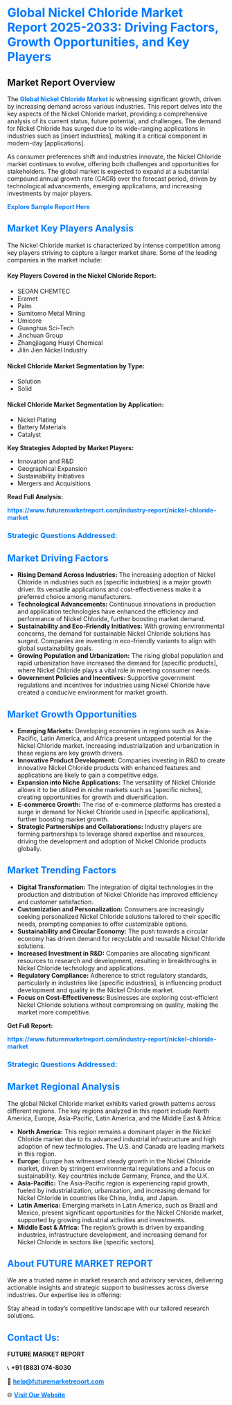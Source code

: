 <h1 style="color: #007BFF;">Global Nickel Chloride Market Report 2025-2033: Driving Factors, Growth Opportunities, and Key Players</h1>

<section id="overview">
<h2>Market Report Overview</h2>
<p>The <a href="https://www.futuremarketreport.com/industry-report/nickel-chloride-market" style="color: #007BFF; text-decoration: none;"><strong>Global Nickel Chloride Market</strong></a> is witnessing significant growth, driven by increasing demand across various industries. This report delves into the key aspects of the Nickel Chloride market, providing a comprehensive analysis of its current status, future potential, and challenges. The demand for Nickel Chloride has surged due to its wide-ranging applications in industries such as [insert industries], making it a critical component in modern-day [applications].</p>
<p>As consumer preferences shift and industries innovate, the Nickel Chloride market continues to evolve, offering both challenges and opportunities for stakeholders. The global market is expected to expand at a substantial compound annual growth rate (CAGR) over the forecast period, driven by technological advancements, emerging applications, and increasing investments by major players.</p>
</section>

<section id="overview">
<p><a href="https://www.futuremarketreport.com/request-sample/reportId=53423" style="color: #007BFF; text-decoration: none;"><strong>Explore Sample Report Here</strong></a></p>
</section>

<section id="key-players">
<h2 style="color: #007BFF;">Market Key Players Analysis</h2>
<p>The Nickel Chloride market is characterized by intense competition among key players striving to capture a larger market share. Some of the leading companies in the market include:</p>
<h4>Key Players Covered in the Nickel Chloride Report:</h4>
<ul><li>SEOAN CHEMTEC</li><li>Eramet</li><li>Palm</li><li>Sumitomo Metal Mining</li><li>Umicore</li><li>Guanghua Sci-Tech</li><li>Jinchuan Group</li><li>Zhangjiagang Huayi Chemical</li><li>Jilin Jien Nickel Industry</li></ul>
<h4>Nickel Chloride Market Segmentation by Type:</h4>
<ul><li>Solution</li><li>Solid</li></ul>

<h4>Nickel Chloride Market Segmentation by Application:</h4>
<ul><li>Nickel Plating</li><li>Battery Materials</li><li>Catalyst</li></ul>
<p><strong>Key Strategies Adopted by Market Players:</strong></p>
<ul>
<li>Innovation and R&D</li>
<li>Geographical Expansion</li>
<li>Sustainability Initiatives</li>
<li>Mergers and Acquisitions</li>
</ul>
</section>

<section>
<p><strong>Read Full Analysis: </strong></p><a href="https://www.futuremarketreport.com/industry-report/nickel-chloride-market" style="color: #007BFF; text-decoration: none;"><strong>https://www.futuremarketreport.com/industry-report/nickel-chloride-market</strong></a>
<h3 style="color: #007BFF;">Strategic Questions Addressed:</h3>
</section>

<section id="driving-factors">
<h2 style="color: #007BFF;">Market Driving Factors</h2>
<ul>
<li><strong>Rising Demand Across Industries:</strong> The increasing adoption of Nickel Chloride in industries such as [specific industries] is a major growth driver. Its versatile applications and cost-effectiveness make it a preferred choice among manufacturers.</li>
<li><strong>Technological Advancements:</strong> Continuous innovations in production and application technologies have enhanced the efficiency and performance of Nickel Chloride, further boosting market demand.</li>
<li><strong>Sustainability and Eco-Friendly Initiatives:</strong> With growing environmental concerns, the demand for sustainable Nickel Chloride solutions has surged. Companies are investing in eco-friendly variants to align with global sustainability goals.</li>
<li><strong>Growing Population and Urbanization:</strong> The rising global population and rapid urbanization have increased the demand for [specific products], where Nickel Chloride plays a vital role in meeting consumer needs.</li>
<li><strong>Government Policies and Incentives:</strong> Supportive government regulations and incentives for industries using Nickel Chloride have created a conducive environment for market growth.</li>
</ul>
</section>

<section id="growth-opportunities">
<h2 style="color: #007BFF;">Market Growth Opportunities</h2>
<ul>
<li><strong>Emerging Markets:</strong> Developing economies in regions such as Asia-Pacific, Latin America, and Africa present untapped potential for the Nickel Chloride market. Increasing industrialization and urbanization in these regions are key growth drivers.</li>
<li><strong>Innovative Product Development:</strong> Companies investing in R&D to create innovative Nickel Chloride products with enhanced features and applications are likely to gain a competitive edge.</li>
<li><strong>Expansion into Niche Applications:</strong> The versatility of Nickel Chloride allows it to be utilized in niche markets such as [specific niches], creating opportunities for growth and diversification.</li>
<li><strong>E-commerce Growth:</strong> The rise of e-commerce platforms has created a surge in demand for Nickel Chloride used in [specific applications], further boosting market growth.</li>
<li><strong>Strategic Partnerships and Collaborations:</strong> Industry players are forming partnerships to leverage shared expertise and resources, driving the development and adoption of Nickel Chloride products globally.</li>
</ul>
</section>

<section id="trending-factors">
<h2 style="color: #007BFF;">Market Trending Factors</h2>
<ul>
<li><strong>Digital Transformation:</strong> The integration of digital technologies in the production and distribution of Nickel Chloride has improved efficiency and customer satisfaction.</li>
<li><strong>Customization and Personalization:</strong> Consumers are increasingly seeking personalized Nickel Chloride solutions tailored to their specific needs, prompting companies to offer customizable options.</li>
<li><strong>Sustainability and Circular Economy:</strong> The push towards a circular economy has driven demand for recyclable and reusable Nickel Chloride solutions.</li>
<li><strong>Increased Investment in R&D:</strong> Companies are allocating significant resources to research and development, resulting in breakthroughs in Nickel Chloride technology and applications.</li>
<li><strong>Regulatory Compliance:</strong> Adherence to strict regulatory standards, particularly in industries like [specific industries], is influencing product development and quality in the Nickel Chloride market.</li>
<li><strong>Focus on Cost-Effectiveness:</strong> Businesses are exploring cost-efficient Nickel Chloride solutions without compromising on quality, making the market more competitive.</li>
</ul>
</section>

<section>
<p><strong>Get Full Report: </strong></p><a href="https://www.futuremarketreport.com/industry-report/nickel-chloride-market" style="color: #007BFF; text-decoration: none;"><strong>https://www.futuremarketreport.com/industry-report/nickel-chloride-market</strong></a>
<h3 style="color: #007BFF;">Strategic Questions Addressed:</h3>
</section>


<section id="regional-analysis">
<h2 style="color: #007BFF;">Market Regional Analysis</h2>
<p>The global Nickel Chloride market exhibits varied growth patterns across different regions. The key regions analyzed in this report include North America, Europe, Asia-Pacific, Latin America, and the Middle East & Africa:</p>
<ul>
<li><strong>North America:</strong> This region remains a dominant player in the Nickel Chloride market due to its advanced industrial infrastructure and high adoption of new technologies. The U.S. and Canada are leading markets in this region.</li>
<li><strong>Europe:</strong> Europe has witnessed steady growth in the Nickel Chloride market, driven by stringent environmental regulations and a focus on sustainability. Key countries include Germany, France, and the U.K.</li>
<li><strong>Asia-Pacific:</strong> The Asia-Pacific region is experiencing rapid growth, fueled by industrialization, urbanization, and increasing demand for Nickel Chloride in countries like China, India, and Japan.</li>
<li><strong>Latin America:</strong> Emerging markets in Latin America, such as Brazil and Mexico, present significant opportunities for the Nickel Chloride market, supported by growing industrial activities and investments.</li>
<li><strong>Middle East & Africa:</strong> The region’s growth is driven by expanding industries, infrastructure development, and increasing demand for Nickel Chloride in sectors like [specific sectors].</li>
</ul>
</section>

<footer>
<h2 style="color: #007BFF;">About FUTURE MARKET REPORT</h2>
<p>We are a trusted name in market research and advisory services, delivering actionable insights and strategic support to businesses across diverse industries. Our expertise lies in offering:</p>

<p>Stay ahead in today’s competitive landscape with our tailored research solutions.</p>

<h2 style="color: #007BFF;">Contact Us:</h2>
<p><strong>FUTURE MARKET REPORT</strong></p>
<p>📞 <strong>+91 (883) 074-8030</strong></p>
<p>📧 <strong><a href="mailto:help@futuremarketreport.com" style="color: #007BFF;">help@futuremarketreport.com</a></strong></p>
<p>🌐 <strong><a href="https://www.futuremarketreport.com/" style="color: #007BFF;">Visit Our Website</a></strong></p>
</footer>